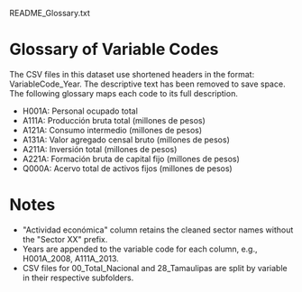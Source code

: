 README_Glossary.txt

# Glossary of Variable Codes

The CSV files in this dataset use shortened headers in the format: VariableCode_Year.
The descriptive text has been removed to save space. The following glossary maps each code to its full description.

* H001A: Personal ocupado total
* A111A: Producción bruta total (millones de pesos)
* A121A: Consumo intermedio (millones de pesos)
* A131A: Valor agregado censal bruto (millones de pesos)
* A211A: Inversión total (millones de pesos)
* A221A: Formación bruta de capital fijo (millones de pesos)
* Q000A: Acervo total de activos fijos (millones de pesos)

# Notes
- "Actividad económica" column retains the cleaned sector names without the "Sector XX" prefix.
- Years are appended to the variable code for each column, e.g., H001A_2008, A111A_2013.
- CSV files for 00_Total_Nacional and 28_Tamaulipas are split by variable in their respective subfolders.
